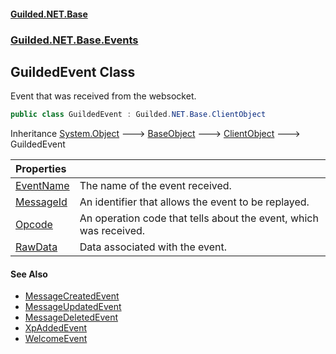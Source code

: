 
#### [Guilded.NET.Base](index 'index')
### [Guilded.NET.Base.Events](index#Guilded_NET_Base_Events 'Guilded.NET.Base.Events')
## GuildedEvent Class
Event that was received from the websocket.  
```csharp
public class GuildedEvent : Guilded.NET.Base.ClientObject
```

Inheritance [System.Object](https://docs.microsoft.com/en-us/dotnet/api/System.Object 'System.Object') &#129106; [BaseObject](BaseObject 'Guilded.NET.Base.BaseObject') &#129106; [ClientObject](ClientObject 'Guilded.NET.Base.ClientObject') &#129106; GuildedEvent  

| Properties | |
| :--- | :--- |
| [EventName](GuildedEvent_EventName 'Guilded.NET.Base.Events.GuildedEvent.EventName') | The name of the event received.<br/> |
| [MessageId](GuildedEvent_MessageId 'Guilded.NET.Base.Events.GuildedEvent.MessageId') | An identifier that allows the event to be replayed.<br/> |
| [Opcode](GuildedEvent_Opcode 'Guilded.NET.Base.Events.GuildedEvent.Opcode') | An operation code that tells about the event, which was received.<br/> |
| [RawData](GuildedEvent_RawData 'Guilded.NET.Base.Events.GuildedEvent.RawData') | Data associated with the event.<br/> |

#### See Also
- [MessageCreatedEvent](MessageCreatedEvent 'Guilded.NET.Base.Events.MessageCreatedEvent')
- [MessageUpdatedEvent](MessageUpdatedEvent 'Guilded.NET.Base.Events.MessageUpdatedEvent')
- [MessageDeletedEvent](MessageDeletedEvent 'Guilded.NET.Base.Events.MessageDeletedEvent')
- [XpAddedEvent](XpAddedEvent 'Guilded.NET.Base.Events.XpAddedEvent')
- [WelcomeEvent](WelcomeEvent 'Guilded.NET.Base.Events.WelcomeEvent')
